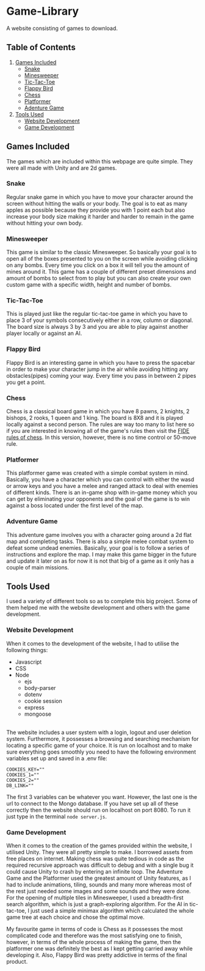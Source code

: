 # Game-Library
A website consisting of games to download.

## Table of Contents
1. [Games Included](#games-included)
   - [Snake](#snake)
   - [Minesweeper](#minesweeper)
   - [Tic-Tac-Toe](#tic-tac-toe)
   - [Flappy Bird](#flappy-bird)
   - [Chess](#chess)
   - [Platformer](#platformer)
   - [Adenture Game](#adventure-game)
2. [Tools Used](#tools-used)
   - [Website Development](#website-development)
   - [Game Development](#game-development)

## Games Included
The games which are included within this webpage are quite simple. They were all made with Unity and are 2d games.

### Snake
Regular snake game in which you have to move your character around the screen without hitting the walls or your body. The goal is to eat as many apples as possible because they provide you with 1 point each but also increase your body size making it harder and harder to remain in the game without hitting your own body.

### Minesweeper
This game is similar to the classic Minesweeper. So basically your goal is to open all of the boxes presented to you on the screen while avoiding clicking on any bombs. Every time you click on a box it will tell you the amount of mines around it. This game has a couple of different preset dimensions and amount of bombs to select from to play but you can also create your own custom game with a specific width, height and number of bombs.

### Tic-Tac-Toe
This is played just like the regular tic-tac-toe game in which you have to place 3 of your symbols consecutively either in a row, column or diagonal. The board size is always 3 by 3 and you are able to play against another player locally or against an AI.

### Flappy Bird
Flappy Bird is an interesting game in which you have to press the spacebar in order to make your character jump in the air while avoiding hitting any obstacles(pipes) coming your way. Every time you pass in between 2 pipes you get a point.

### Chess
Chess is a classical board game in which you have 8 pawns, 2 knights, 2 bishops, 2 rooks, 1 queen and 1 king. The board is 8X8 and it is played locally against a second person. The rules are way too many to list here so if you are interested in knowing all of the game's rules then visit the [FIDE rules of chess](https://www.fide.com/FIDE/handbook/LawsOfChess.pdf). In this version, however, there is no time control or 50-move rule.

### Platformer
This platformer game was created with a simple combat system in mind. Basically, you have a character which you can control with either the wasd or arrow keys and you have a melee and ranged attack to deal with enemies of different kinds. There is an in-game shop with in-game money which you can get by eliminating your opponents and the goal of the game is to win against a boss located under the first level of the map.

### Adventure Game
This adventure game involves you with a character going around a 2d flat map and completing tasks. There is also a simple melee combat system to defeat some undead enemies. Basically, your goal is to follow a series of instructions and explore the map. I may make this game bigger in the future and update it later on as for now it is not that big of a game as it only has a couple of main missions.

## Tools Used
I used a variety of different tools so as to complete this big project. Some of them helped me with the website development and others with the game development.

### Website Development
When it comes to the development of the website, I had to utilise the following things:
- Javascript
- CSS
- Node
    * ejs
    * body-parser
    * dotenv
    * cookie session
    * express
    * mongoose
<br>
The website includes a user system with a login, logout and user deletion system. Furthermore, it possesses a browsing and searching mechanism for locating a specific game of your choice. It is run on localhost and to make sure everything goes smoothly you need to have the following environment variables set up and saved in a .env file:

```
COOKIES_KEY=""
COOKIES_1=""
COOKIES_2=""
DB_LINK=""
```

The first 3 variables can be whatever you want. However, the last one is the url to connect to the Mongo database. If you have set up all of these correctly then the website should run on localhost on port 8080. To run it just type in the terminal `node server.js`.

### Game Development
When it comes to the creation of the games provided within the website, I utilised Unity. They were all pretty simple to make. I borrowed assets from free places on internet. Making chess was quite tedious in code as the required recursive approach was difficult to debug and with a single bug it could cause Unity to crash by entering an infinite loop. The Adventure Game and the Platformer used the greatest amount of Unity features, as I had to include animations, tiling, sounds and many more whereas most of the rest just needed some images and some sounds and they were done. For the opening of multiple tiles in Minesweeper, I used a breadth-first search algorithm, which is just a graph-exploring algorithm. For the AI in tic-tac-toe, I just used a simple minimax algorithm which calculated the whole game tree at each choice and chose the optimal move.

My favourite game in terms of code is Chess as it possesses the most complicated code and therefore was the most satisfying one to finish, however, in terms of the whole process of making the game, then the platformer one was definitely the best as I kept getting carried away while developing it. Also, Flappy Bird was pretty addictive in terms of the final product.
